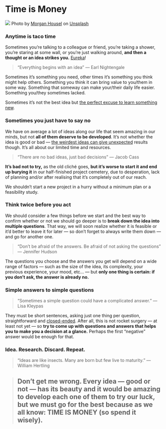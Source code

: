 # Time is Money

![](https://images.unsplash.com/photo-1592495981488-073153776d9a)
<span>Photo by <a href="https://unsplash.com/@morganhousel">Morgan Housel</a> on <a href="https://unsplash.com/">Unsplash</a></span>

### Anytime is taco time

Sometimes you’re talking to a colleague or friend, you’re taking a shower, you’re staring at some wall, or you’re just walking around, **and then a thought or an idea strikes you.** [Eureka](https://en.wikipedia.org/wiki/Eureka_effect)!

>  “Everything begins with an idea” — Earl Nightengale

Sometimes it’s something you need, other times it’s something you think might help others. Something you think it can bring value to you/them in some way. Something that someway can make your/their daily life easier. Something you/they sometimes lacked.

Sometimes it’s not the best idea but [the perfect excuse to learn something new](https://medium.com/@hector6872/fun-sideproject-make-b23d2af28fe8).

### Sometimes you just have to say no

We have on average a lot of ideas along our life that seem amazing in our minds, but not **all of them deserve to be developed**. It’s not whether the idea is good or bad — [the weirdest ideas can give unexpected](http://www.todayifoundout.com/index.php/2016/05/deal-pet-rocks/) results though. It’s all about our limited time and resources.

>  “There are no bad ideas, just bad decisions” — Jacob Cass

**It’s bad not to try,** as the old cliché goes, **but it’s worse to start it and end up burying it** in our half-finished project cemetery, due to desperation, lack of planning and/or after realising that it’s completely out of our reach.

We shouldn’t start a new project in a hurry without a minimum plan or a feasibility study.

### Think twice before you act

We should consider a few things before we start and the best way to confirm whether or not we should go deeper is to **break down the idea into multiple questions**. That way, we will soon realize whether it is feasible or it’d better to leave it for later — so don’t forget to always write them down — and go for another one.

>  “Don’t be afraid of the answers. Be afraid of not asking the questions” — Jennifer Hudson

The questions you choose and the answers you get will depend on a wide range of factors — such as the size of the idea, its complexity, your previous experience, your mood, etc… — but **only one thing is certain: if you don’t ask, the answer is already no.**

### Simple answers to simple questions
>  “Sometimes a simple question could have a complicated answer.” — Lisa Kleypas

They must be short sentences, asking just one thing per question, straightforward and [closed-ended](https://en.wikipedia.org/wiki/Closed-ended_question). After all, this is not rocket surgery — at least not yet — so **try to come up with questions and answers that helps you to make you a decision at a glance.** Perhaps the first “negative” answer would be enough for that.

### Idea. Research. Discard. Repeat.
>  “Ideas are like insects. Many are born but few live to maturity.” — William Hertling

> ## Don’t get me wrong. **Every idea — good or not — has its beauty** and it would be amazing to develop each one of them to try our luck, but we must go for the best because as we all know: **TIME IS MONEY (so spend it wisely)**.